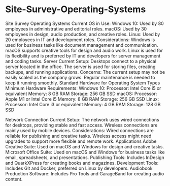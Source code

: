# Site-Survey-Operating-Systems

Site Survey
Operating Systems
Current OS in Use:
Windows 10: Used by 80 employees in administrative and editorial roles.
macOS: Used by 30 employees in design, audio production, and creative roles.
Linux: Used by 20 employees in IT and development roles.
Considerations:
Windows is used for business tasks like document management and communication.
macOS supports creative tools for design and audio work.
Linux is used for its flexibility and is preferred by IT and developers for server management and coding tasks.
Server
Current Setup:
Desktops connect to a physical server located in the office.
The server is used for storing files, creating backups, and running applications.
Concerns:
The current setup may not be easily scaled as the company grows.
Regular maintenance is needed to keep it running smoothly.
Standard Hardware for Operating System Types
Minimum Hardware Requirements:
Windows 10:
Processor: Intel Core i5 or equivalent
Memory: 8 GB RAM
Storage: 256 GB SSD
macOS:
Processor: Apple M1 or Intel Core i5
Memory: 8 GB RAM
Storage: 256 GB SSD
Linux:
Processor: Intel Core i3 or equivalent
Memory: 4 GB RAM
Storage: 128 GB SSD

Network Connection
Current Setup:
The network uses wired connections for desktops, providing stable and fast access.
Wireless connections are mainly used by mobile devices.
Considerations:
Wired connections are reliable for publishing and creative tasks.
Wireless access might need upgrades to support more flexible and remote work.
Applications
Adobe Creative Suite: Used on macOS and Windows for design and creative tasks.
Microsoft Office Suite: Used on macOS and Windows for business tasks like email, spreadsheets, and presentations.
Publishing Tools: Includes InDesign and QuarkXPress for creating books and magazines.
Development Tools: Includes Git and Docker, preferred on Linux by developers.
Audiobook Production Software: Includes Pro Tools and GarageBand for creating audio content.

